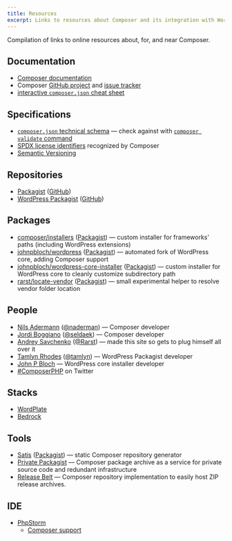 ```yaml
---
title: Resources
excerpt: Links to resources about Composer and its integration with WordPress
---
```


Compilation of links to online resources about, for, and near Composer.

## Documentation

 - [Composer documentation](https://getcomposer.org/doc/)
 - Composer [GitHub project](https://github.com/composer/composer) and [issue tracker](https://github.com/composer/composer/issues) 
 - [interactive `composer.json` cheat sheet](http://composer.json.jolicode.com/)

## Specifications

 - [`composer.json` technical schema](https://github.com/composer/composer/blob/master/res/composer-schema.json) — check against with [`composer validate` command](https://getcomposer.org/doc/03-cli.md#validate)
 - [SPDX license identifiers](https://github.com/composer/spdx-licenses/blob/master/res/spdx-licenses.json) recognized by Composer
 - [Semantic Versioning](https://semver.org/)

## Repositories

 - [Packagist](https://packagist.org/) ([GitHub](https://github.com/composer/packagist))
 - [WordPress Packagist](https://wpackagist.org/) ([GitHub](https://github.com/outlandishideas/wpackagist))

## Packages

 - [composer/installers](https://github.com/composer/installers) ([Packagist](https://packagist.org/packages/composer/installers)) — custom installer for frameworks’ paths (including WordPress extensions)
 - [johnpbloch/wordpress](https://github.com/johnpbloch/wordpress) ([Packagist](https://packagist.org/packages/johnpbloch/wordpress)) — automated fork of WordPress core, adding Composer support
 - [johnpbloch/wordpress-core-installer](https://github.com/johnpbloch/wordpress-core-installer) ([Packagist](https://packagist.org/packages/johnpbloch/wordpress-core-installer)) — custom installer for WordPress core to cleanly customize subdirectory path
 - [rarst/locate-vendor](https://github.com/Rarst/locate-vendor) ([Packagist](https://packagist.org/packages/rarst/locate-vendor)) — small experimental helper to resolve vendor folder location

## People

 - [Nils Adermann](http://www.naderman.de/) ([@naderman](https://twitter.com/naderman)) — Composer developer
 - [Jordi Boggiano](http://nelm.io/jordi) ([@seldaek](https://twitter.com/seldaek)) — Composer developer
 - [Andrey Savchenko](https://www.rarst.net/) ([@Rarst](https://twitter.com/Rarst)) — made this site so gets to plug himself all over it
 - [Tamlyn Rhodes](https://tamlyn.org/) ([@tamlyn](https://twitter.com/tamlyn)) — WordPress Packagist developer
 - [John P Bloch](https://johnpbloch.com/) — WordPress core installer developer
 - [#ComposerPHP](https://twitter.com/search/%23ComposerPHP) on Twitter

## Stacks

 - [WordPlate](https://wordplate.github.io/)
 - [Bedrock](https://roots.io/bedrock/)

## Tools

 - [Satis](https://github.com/composer/satis) ([Packagist](https://packagist.org/packages/composer/satis)) — static Composer repository generator
 - [Private Packagist](https://packagist.com/) — Composer package archive as a service for private source code and redundant infrastructure
 - [Release Belt](https://github.com/Rarst/release-belt) — Composer repository implementation to easily host ZIP release archives. 

## IDE

 - [PhpStorm](http://www.jetbrains.com/phpstorm/)
   - [Composer support](http://www.jetbrains.com/phpstorm/webhelp/composer.html)
